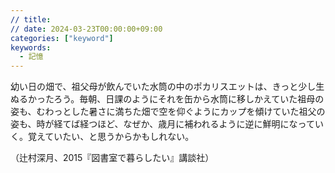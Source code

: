 ```yaml
---
// title: 
// date: 2024-03-23T00:00:00+09:00
categories: ["keyword"]
keywords:
  - 記憶
---
```

幼い日の畑で、祖父母が飲んでいた水筒の中のポカリスエットは、きっと少し生ぬるかったろう。毎朝、日課のようにそれを缶から水筒に移しかえていた祖母の姿も、むわっとした暑さに満ちた畑で空を仰ぐようにカップを傾けていた祖父の姿も、時が経てば経つほど、なぜか、歳月に補われるように逆に鮮明になっていく。覚えていたい、と思うからかもしれない。

（辻村深月、2015『図書室で暮らしたい』講談社）